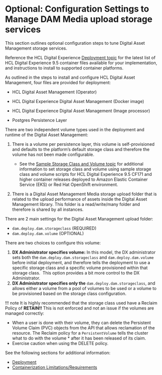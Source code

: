 # Optional: Configuration Settings to Manage DAM Media upload storage services

This section outlines optional configuration steps to tune Digital Asset Management storage services.

Reference the HCL Digital Experience [Deployment topic](../../../../get_started/architecture_overview/kubernetes_deployment/index.md) for the latest list of HCL Digital Experience 9.5 container files available for your implementation, and instructions to install to supported container platforms.

As outlined in the steps to install and configure HCL Digital Asset Management, four files are provided for deployment:

-   HCL Digital Asset Management \(Operator\)

-   HCL Digital Experience Digital Asset Management \(Docker image\)

-   HCL Digital Experience Digital Asset Management \(Image processor\)

-   Postgres Persistence Layer

There are two independent volume types used in the deployment and runtime of the Digital Asset Management:

1.  There is a volume per persistence layer, this volume is self-provisioned and defaults to the platform’s default storage class and therefore the volume has not been made configurable.

    -   See the [Sample Storage Class and Volume topic](sample_storage_class_volume.md) for additional information to set storage class and volume using sample storage class and volume scripts for HCL Digital Experience 9.5 CF171 and higher container releases deployed to Amazon Elastic Container Service \(EKS\) or Red Hat OpenShift environment.

2.  There is a Digital Asset Management Media storage upload folder that is related to the upload performance of assets inside the Digital Asset Management library. This folder is a read/write/many folder and therefore is shared by all instances.

There are 2 main settings for the Digital Asset Management upload folder:

-   `dam.deploy.dam.storageclass` \(REQUIRED\)
-   `dam.deploy.dam.volume` \(OPTIONAL\)

There are two choices to configure this volume:

1.  **DX Administrator specifies volume:** In this model, the DX administrator sets both the `dam.deploy.dam.storageclass` and `dam.deploy.dam.volume` before initial deployment, and therefore tells the deployment to use a specific storage class and a specific volume provisioned within that storage class.  This option provides a bit more control to the DX Administrator.
2.  **DX Administrator specifies only the** `dam.deploy.dam.storageclass`, and allows either a volume from a pool of volumes to be used or a volume to be provisioned based on the storage class configuration.

!!! note
    It is highly recommended that the storage class used have a Reclaim Policy of **RETAIN!!** This is not enforced and not an issue if the volumes are managed correctly:

-   When a user is done with their volume, they can delete the Persistent Volume Claim \(PVC\) objects from the API that allows reclamation of the resource. The Reclaim policy for a `PersistentVolume` tells the cluster what to do with the volume \* after it has been released of its claim.
-   Exercise caution when using the DELETE policy.

See the following sections for additional information:

-   [Deployment](../../../../get_started/architecture_overview/kubernetes_deployment/index.md)
-   [Containerization Limitations/Requirements](../../../../get_started/plan_deployment/container_deployment/limitations_requirements.md)



